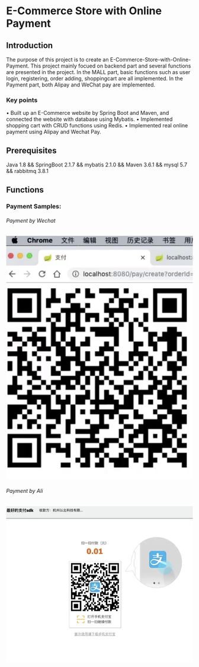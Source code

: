 E-Commerce Store with Online Payment
=================
Introduction
-----------
The purpose of this project is to create an E-Commerce-Store-with-Online-Payment. This project mainly focued on backend part and several functions are presented in the project. In the MALL part, basic functions such as user login, registering, order adding, shoppingcart are all implemented. In the Payment part, both Alipay and WeChat pay are implemented.

### Key points
• Built up an E-Commerce website by Spring Boot and Maven, and connected the website with database using Mybatis.
• Implemented shopping cart with CRUD functions using Redis.
• Implemented real online payment using Alipay and Wechat Pay.


Prerequisites
----------
Java 1.8 &&
SpringBoot 2.1.7 &&
mybatis 2.1.0 &&
Maven 3.6.1 &&
mysql 5.7 &&
rabbitmq 3.8.1 

Functions
-------------
### Payment Samples:
###### Payment by Wechat
![github](https://github.com/momodidi119/E-Commerce-Store-with-Online-Payment/blob/master/img/wechat.png)
###### Payment by Ali
![github](https://github.com/momodidi119/E-Commerce-Store-with-Online-Payment/blob/master/img/ali.png)
